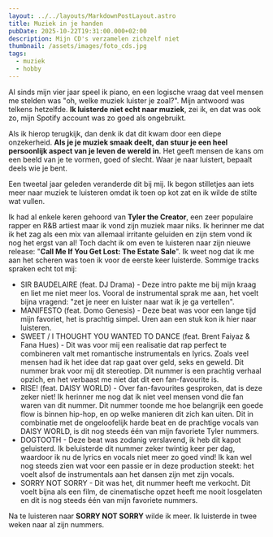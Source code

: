 ```yaml
---
layout: ../../layouts/MarkdownPostLayout.astro
title: Muziek in je handen
pubDate: 2025-10-22T19:31:00.000+02:00
description: Mijn CD's verzamelen zichzelf niet
thumbnail: /assets/images/foto_cds.jpg
tags:
  - muziek
  - hobby
---
```

Al sinds mijn vier jaar speel ik piano, en een logische vraag dat veel mensen me stelden was "oh, welke muziek luister je zoal?". Mijn antwoord was telkens hetzelfde. **Ik luisterde niet echt naar muziek**, zei ik, en dat was ook zo, mijn Spotify account was zo goed als ongebruikt.

Als ik hierop terugkijk, dan denk ik dat dit kwam door een diepe onzekerheid. **Als je je muziek smaak deelt, dan stuur je een heel persoonlijk aspect van je leven de wereld in**. Het geeft mensen de kans om een beeld van je te vormen, goed of slecht. Waar je naar luistert, bepaalt deels wie je bent.

Een tweetal jaar geleden veranderde dit bij mij. Ik begon stilletjes aan iets meer naar muziek te luisteren omdat ik toen op kot zat en ik wilde de stilte wat vullen.

Ik had al enkele keren gehoord van **Tyler the Creator**, een zeer populaire rapper en R&B artiest maar ik vond zijn muziek maar niks. Ik herinner me dat ik het zag als een mix van allemaal irritante geluiden en zijn stem vond ik nog het ergst van al! Toch dacht ik om even te luisteren naar zijn nieuwe release: "**Call Me If You Get Lost: The Estate Sale**". Ik weet nog dat ik me aan het scheren was toen ik voor de eerste keer luisterde. Sommige tracks spraken echt tot mij:

* SIR BAUDELAIRE (feat. DJ Drama) - Deze intro pakte me bij mijn kraag en liet me niet meer los. Vooral de instrumental sprak me aan, het voelt bijna vragend: "zet je neer en luister naar wat ik je ga vertellen".
* MANIFESTO (feat. Domo Genesis) - Deze beat was voor een lange tijd mijn favoriet, het is prachtig simpel. Uren aan een stuk kon ik hier naar luisteren.
* SWEET / I THOUGHT YOU WANTED TO DANCE (feat. Brent Faiyaz & Fana Hues) - Dit was voor mij een realisatie dat rap perfect te combineren valt met romantische instrumentals en lyrics. Zoals veel mensen had ik het idee dat rap gaat over geld, seks en geweld. Dit nummer brak voor mij dit stereotiep. Dit nummer is een prachtig verhaal opzich, en het verbaast me niet dat dit een fan-favourite is.
* RISE! (feat. DAISY WORLD) - Over fan-favourites gesproken, dat is deze zeker niet! Ik herinner me nog dat ik niet veel mensen vond die fan waren van dit nummer. Dit nummer toonde me hoe belangrijk een goede flow is binnen hip-hop, en op welke manieren dit zich kan uiten. Dit in combinatie met de ongeloofelijk harde beat en de prachtige vocals van DAISY WORLD, is dit nog steeds één van mijn favoriete Tyler nummers.
* DOGTOOTH - Deze beat was zodanig verslavend, ik heb dit kapot geluisterd. Ik beluisterde dit nummer zeker twintig keer per dag, waardoor ik nu de lyrics en vocals niet meer zo goed vind! Ik kan wel nog steeds zien wat voor een passie er in deze production steekt: het voelt alsof de instrumentals aan het dansen zijn met zijn vocals.
* SORRY NOT SORRY - Dit was het, dit nummer heeft me verkocht. Dit voelt bijna als een film, de cinematische opzet heeft me nooit losgelaten en dit is nog steeds één van mijn favoriete nummers.

Na te luisteren naar **SORRY NOT SORRY** wilde ik meer. Ik luisterde in twee weken naar al zijn nummers.
